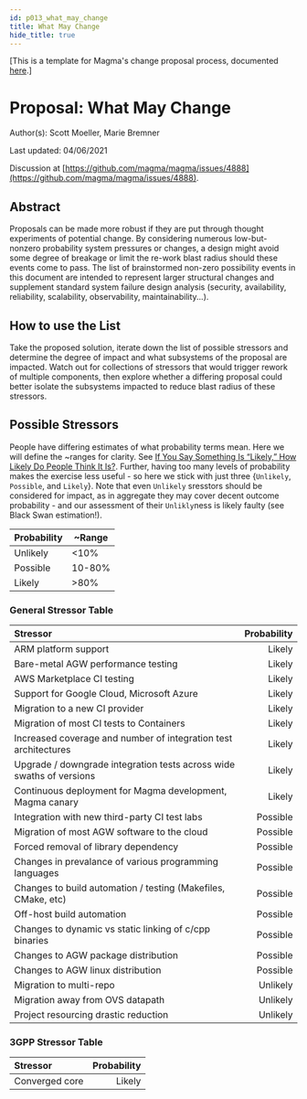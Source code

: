 ```yaml
---
id: p013_what_may_change
title: What May Change
hide_title: true
---
```


[This is a template for Magma's change proposal process, documented
[here](README.md).]

# Proposal: What May Change

Author(s): Scott Moeller, Marie Bremner

Last updated: 04/06/2021

Discussion at
[https://github.com/magma/magma/issues/4888](https://github.com/magma/magma/issues/4888).

## Abstract

Proposals can be made more robust if they are put through thought experiments of potential change.  By considering numerous low-but-nonzero probability system pressures or changes, a design might avoid some degree of breakage or limit the re-work blast radius should these events come to pass.  The list of brainstormed non-zero possibility events in this document are intended to represent larger structural changes and supplement standard system failure design analysis (security, availability, reliability, scalability, observability, maintainability...).

## How to use the List

Take the proposed solution, iterate down the list of possible stressors and determine the degree of impact and what subsystems of the proposal are impacted.  Watch out for collections of stressors that would trigger rework of multiple components, then explore whether a differing proposal could better isolate the subsystems impacted to reduce blast radius of these stressors.

## Possible Stressors

People have differing estimates of what probability terms mean. Here we will define the ~ranges for clarity.  See [If You Say Something Is “Likely,” How Likely Do People Think It Is?](https://hbr.org/2018/07/if-you-say-something-is-likely-how-likely-do-people-think-it-is).  Further, having too many levels of probability makes the exercise less useful - so here we stick with just three {`Unlikely`, `Possible`, and `Likely`}.  Note that even `Unlikely` sresstors should be considered for impact, as in aggregate they may cover decent outcome probability - and our assessment of their `Unlikly`ness is likely faulty (see Black Swan estimation!).

| Probability | ~Range |
|-|-|
| Unlikely | <10% |
| Possible | 10-80% |
| Likely | >80% |

### General Stressor Table

| Stressor | Probability |
| :--- | ---:|
| ARM platform support | Likely |
| Bare-metal AGW performance testing | Likely |
| AWS Marketplace CI testing | Likely |
| Support for Google Cloud, Microsoft Azure | Likely |
| Migration to a new CI provider | Likely |
| Migration of most CI tests to Containers | Likely |
| Increased coverage and number of integration test architectures | Likely |
| Upgrade / downgrade integration tests across wide swaths of versions | Likely |
| Continuous deployment for Magma development, Magma canary | Likely |
| Integration with new third-party CI test labs | Possible |
| Migration of most AGW software to the cloud | Possible |
| Forced removal of library dependency | Possible |
| Changes in prevalance of various programming languages | Possible |
| Changes to build automation / testing (Makefiles, CMake, etc) | Possible |
| Off-host build automation | Possible |
| Changes to dynamic vs static linking of c/cpp binaries | Possible |
| Changes to AGW package distribution | Possible |
| Changes to AGW linux distribution | Possible |
| Migration to multi-repo | Unlikely |
| Migration away from OVS datapath | Unlikely |
| Project resourcing drastic reduction | Unlikely |

### 3GPP Stressor Table

| Stressor | Probability |
| :--- | ---:|
| Converged core | Likely |

